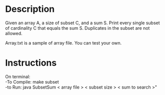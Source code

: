 # Description
Given an array A, a size of subset C, and a sum S. Print every single subset of cardinality C that equals the sum S. Duplicates in the subset are not allowed.

Array.txt is a sample of array file. You can test your own.

# Instructions
On terminal: <br />
-To Compile: make subset <br />
-to Run: java SubsetSum < array file > < subset size > < sum to search >"
